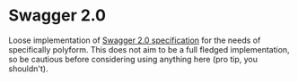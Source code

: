 # Swagger 2.0

Loose implementation of [Swagger 2.0 specification](https://swagger.io/specification/v2/) for the needs of specifically polyform. This does not aim to be a full fledged implementation, so be cautious before considering using anything here (pro tip, you shouldn't).